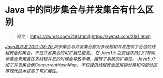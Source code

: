 <!--yml
category: 未分类
date: 0001-01-01 00:00:00
-->

# Java 中的同步集合与并发集合有什么区别

> 原文：[https://zwmst.com/2191.html](https://zwmst.com/2191.html)

   [ *Java高并发* ](https://zwmst.com/java%e9%ab%98%e5%b9%b6%e5%8f%91)*[ <time datetime="2021-08-20T09:29:52+08:00"> 2021-08-20 </time> ](https://zwmst.com/2191.html)  同步集合与并发集合都为多线程和并发提供了合适的线程安全的集合，不过并发集合的可扩展性更高。
在 Java1.5 之前程序员们只有同步集合来用且在多线程并发的时候会导致争用，阻碍了系统的扩展性。
Java5 介绍了并发集合像ConcurrentHashMap，不仅提供线程安全还用锁分离和内部分区等现代技术提高了可扩展性。*